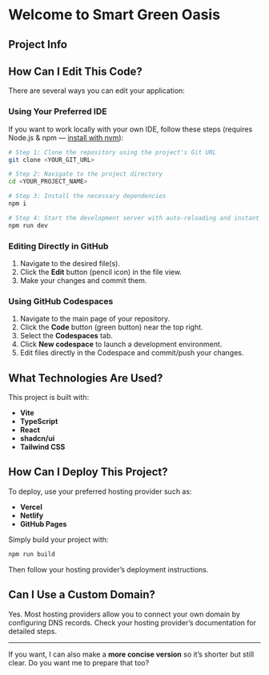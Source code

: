 # Welcome to Smart Green Oasis

## Project Info

## How Can I Edit This Code?

There are several ways you can edit your application:

### **Using Your Preferred IDE**

If you want to work locally with your own IDE, follow these steps (requires Node.js & npm — [install with nvm](https://github.com/nvm-sh/nvm#installing-and-updating)):

```sh
# Step 1: Clone the repository using the project's Git URL
git clone <YOUR_GIT_URL>

# Step 2: Navigate to the project directory
cd <YOUR_PROJECT_NAME>

# Step 3: Install the necessary dependencies
npm i

# Step 4: Start the development server with auto-reloading and instant preview
npm run dev
```

### **Editing Directly in GitHub**

1. Navigate to the desired file(s).
2. Click the **Edit** button (pencil icon) in the file view.
3. Make your changes and commit them.

### **Using GitHub Codespaces**

1. Navigate to the main page of your repository.
2. Click the **Code** button (green button) near the top right.
3. Select the **Codespaces** tab.
4. Click **New codespace** to launch a development environment.
5. Edit files directly in the Codespace and commit/push your changes.

## What Technologies Are Used?

This project is built with:

* **Vite**
* **TypeScript**
* **React**
* **shadcn/ui**
* **Tailwind CSS**

## How Can I Deploy This Project?

To deploy, use your preferred hosting provider such as:

* **Vercel**
* **Netlify**
* **GitHub Pages**

Simply build your project with:

```sh
npm run build
```

Then follow your hosting provider’s deployment instructions.

## Can I Use a Custom Domain?

Yes. Most hosting providers allow you to connect your own domain by configuring DNS records. Check your hosting provider’s documentation for detailed steps.

---

If you want, I can also make a **more concise version** so it’s shorter but still clear. Do you want me to prepare that too?
